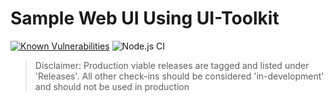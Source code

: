 # Sample Web UI Using UI-Toolkit

[![Known Vulnerabilities](https://snyk.io/test/github/open-amt-cloud-toolkit/sample-web-ui/badge.svg?targetFile=package.json)](https://snyk.io/test/github/open-amt-cloud-toolkit/sample-web-ui?targetFile=package.json) ![Node.js CI](https://github.com/open-amt-cloud-toolkit/sample-web-ui/workflows/Node.js%20CI/badge.svg)

> Disclaimer: Production viable releases are tagged and listed under 'Releases'. All other check-ins should be considered 'in-development' and should not be used in production
